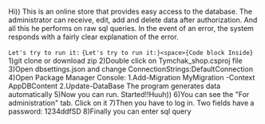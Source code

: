 Hi)) This is an online store that provides easy access to the database. The administrator can receive, edit, add and delete data after authorization. And all this he performs on raw sql queries. In the event of an error, the system responds with a fairly clear explanation of the error.

```Let's try to run it:```
```{Let's try to run it:}<space>{Code block Inside}```
1)git clone or download zip
2)Double click on Tymchak_shop.csproj file
3)Open dbsettings.json and change ConnectionStrings:DefaultConnection
4)Open Package Manager Console:
  1.Add-Migration MyMigration -Context AppDBContent
  2.Update-DataBase
The program generates data automatically
5)Now you can run. Started!!Huuh))
6)You can see the "For administration" tab. Click on it
7)Then you have to log in. Two fields have a password: 1234ddfSD
8)Finally you can enter sql query

  
